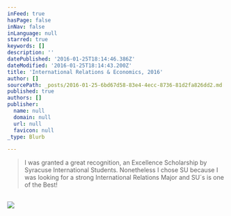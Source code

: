 ```yaml
---
inFeed: true
hasPage: false
inNav: false
inLanguage: null
starred: true
keywords: []
description: ''
datePublished: '2016-01-25T18:14:46.386Z'
dateModified: '2016-01-25T18:14:43.200Z'
title: 'International Relations & Economics, 2016'
author: []
sourcePath: _posts/2016-01-25-6bd67d58-83e4-4ecc-8736-81d2fa826dd2.md
published: true
authors: []
publisher:
  name: null
  domain: null
  url: null
  favicon: null
_type: Blurb

---
```

> I was granted a great recognition, an Excellence Scholarship by Syracuse International Students. Nonetheless I chose SU because I was looking for a strong International Relations Major and SU´s is one of the Best!

## ![](https://the-grid-user-content.s3-us-west-2.amazonaws.com/53c75c6e-bf55-4ec6-9f72-2c49ff3c1828.jpg)